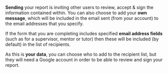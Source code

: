 __Sending__ your report is inviting other users to review, accept & sign the information contained within. You can also choose to add your __own message__, which will be included in the email sent (from your account) to the email addresses that you specify.

If the form that you are completing includes specified __email address fields__ (such as for a supervisor, mentor or tutor) then these will be included (by default) in the list of recipients.

As this is __your data__, you can choose who to add to the recipient list, but they will need a Google account in order to be able to review and sign your report.